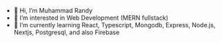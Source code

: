 - 👋 Hi, I’m Muhammad Randy
- 👀 I’m interested in Web Development (MERN fullstack)
- 🌱 I’m currently learning React, Typescript, Mongodb, Express, Node.js, Nextjs, Postgresql, and also Firebase

<!---
- 💞️ I’m looking to collaborate on ...
- 📫 How to reach me ...
--->

<!---
MuhRandy/MuhRandy is a ✨ special ✨ repository because its `README.md` (this file) appears on your GitHub profile.
You can click the Preview link to take a look at your changes.
--->
